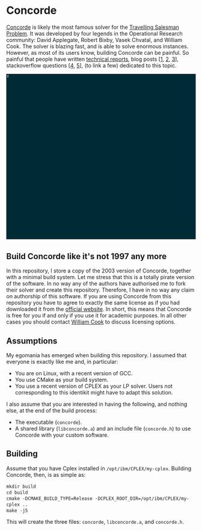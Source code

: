 # Concorde

[Concorde](http://www.math.uwaterloo.ca/tsp/concorde/index.html) is likely the most famous solver for the [Travelling Salesman Problem](http://www.math.uwaterloo.ca/tsp/concorde/index.html).
It was developed by four legends in the Operational Research community: David Applegate, Robert Bixby, Vasek Chvatal, and William Cook.
The solver is blazing fast, and is able to solve enormous instances.
However, as most of its users know, building Concorde can be painful.
So painful that people have written
[technical reports](https://www.researchgate.net/publication/324485167_Concorde_solver_installation_and_use),
blog posts
[[1](https://www.leandro-coelho.com/install-and-run-concorde-with-cplex/),
[2](https://www.leandro-coelho.com/installing-concorde-tsp-with-cplex-linux/),
[3](https://hackaday.io/project/158802-improve-tool-path-planning-in-cura/log/147747-using-concorde-tsp-solver)],
stackoverflow questions
[[4](https://stackoverflow.com/questions/48284456/concorde-installation-need-to-link-an-lp-solver-to-use-this-function),
[5](https://stackoverflow.com/questions/29056498/cant-build-concorde-tsp-solver-on-mac-yosemite)],
(to link a few) dedicated to this topic.

![](build-concorde.gif)

## Build Concorde like it's not 1997 any more

In this repository, I store a copy of the 2003 version of Concorde, together with a minimal build system.
Let me stress that this is a totally pirate version of the software.
In no way any of the authors have authorised me to fork their solver and create this repository.
Therefore, I have in no way any claim on authorship of this software.
If you are using Concorde from this repository you have to agree to exactly the same license as if you had downloaded it from the [official website](http://www.math.uwaterloo.ca/tsp/concorde/downloads/downloads.htm).
In short, this means that Concorde is free for you if and only if you use it for academic purposes.
In all other cases you should contact [William Cook](mailto:bico@uwaterloo.ca) to discuss licensing options.

## Assumptions

My egomania has emerged when building this repository.
I assumed that everyone is exactly like me and, in particular:
* You are on Linux, with a recent version of GCC.
* You use CMake as your build system.
* You use a recent version of CPLEX as your LP solver.
Users not corresponding to this identikit might have to adapt this solution.

I also assume that you are interested in having the following, and nothing else, at the end of the build process:
* The executable (`concorde`).
* A shared library (`libconcorde.a`) and an include file (`concorde.h`) to use Concorde with your custom software.

## Building

Assume that you have Cplex installed in `/opt/ibm/CPLEX/my-cplex`.
Building Concorde, then, is as simple as:

```
mkdir build
cd build
cmake -DCMAKE_BUILD_TYPE=Release -DCPLEX_ROOT_DIR=/opt/ibm/CPLEX/my-cplex ..
make -j5
```

This will create the three files: `concorde`, `libconcorde.a`, and `concorde.h`.
